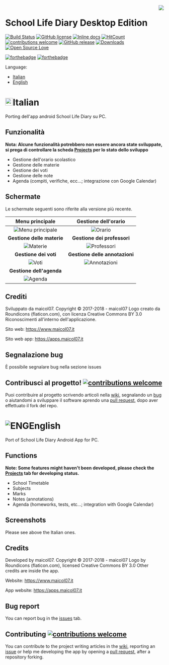 <img src="https://image.ibb.co/fyXJCq/diary-256x256.png" align="right" />

# School Life Diary Desktop Edition
[![Build Status](https://travis-ci.org/maicol07/school_life_diary_desktop_edition.svg?branch=master)](https://travis-ci.org/maicol07/school_life_diary_desktop_edition)
[![GitHub license](https://img.shields.io/github/license/maicol07/school_life_diary_pc.svg)](https://github.com/maicol07/school_life_diary_pc/blob/master/LICENSE)
[![Inline docs](http://inch-ci.org/github/maicol07/school_life_diary_pc.svg?branch=master)](http://inch-ci.org/github/maicol07/school_life_diary_pc)
[![HitCount](http://hits.dwyl.io/maicol07/school_life_diary_pc.svg)](http://hits.dwyl.io/maicol07/school_life_diary_pc)
[![contributions welcome](https://img.shields.io/badge/contributions-welcome-brightgreen.svg?style=flat)](https://github.com/maicol07/school_life_diary_pc/issues)
[![GitHub release](https://img.shields.io/github/release/maicol07/school_life_diary_pc/all.svg)](https://github.com/maicol07/school_life_diary_pc/releases/)
[![Downloads](https://img.shields.io/github/downloads/maicol07/school_life_diary_pc/total.svg)](https://github.com/maicol07/school_life_diary_pc/releases/)
[![Open Source Love](https://badges.frapsoft.com/os/v1/open-source.png?v=103)](https://github.com/maicol07/school_life_diary_pc)

[![forthebadge](http://forthebadge.com/images/badges/made-with-python.svg)](http://forthebadge.com)
[![forthebadge](http://forthebadge.com/images/badges/built-with-love.svg)](http://forthebadge.com)

Language:
- [Italian](#italian)
- [English](#english)

# <img src="https://i.imgur.com/ji5wfIj.png" alt="ITA" weight=24 height=24></img>Italian
Porting dell'app android School Life Diary su PC.
## Funzionalità
<b>Nota: Alcune funzionalità potrebbero non essere ancora state sviluppate, si prega di controllare la scheda [Projects](https://github.com/maicol07/school_life_diary_pc/projects) per lo stato dello sviluppo</b>
- Gestione dell'orario scolastico
- Gestione delle materie
- Gestione dei voti
- Gestione delle note
- Agenda (compiti, verifiche, ecc...; integrazione con Google Calendar)
## Schermate
Le schermate seguenti sono riferite alla versione più recente.

Menu principale            |  Gestione dell'orario
:-------------------------:|:-------------------------:
<img src="https://image.ibb.co/iUkoCq/immagine.png" alt="Menu principale"/>  |  <img src="https://image.ibb.co/hrRTCq/immagine.png" alt="Orario" />  
**Gestione delle materie**          |  **Gestione dei professori**
<img src="https://image.ibb.co/iYJasq/immagine.png" alt="Materie" /> | <img src="https://image.ibb.co/naOVQA/immagine.png" alt="Professori" />
**Gestione dei voti**          |  **Gestione delle annotazioni**
<img src="https://image.ibb.co/dGAoCq/immagine.png" alt="Voti" /> | <img src="https://image.ibb.co/duYVQA/immagine.png" alt="Annotazioni" />
**Gestione dell'agenda**          | 
<img src="https://image.ibb.co/j6Yx5A/immagine.png" alt="Agenda" /> |
## Crediti
Sviluppato da maicol07. Copyright © 2017-2018 - maicol07
Logo creato da Roundicons (flaticon.com), con licenza Creative Commons BY 3.0
Riconoscimenti all'interno dell'applicazione.

Sito web: https://www.maicol07.it

Sito web app: https://apps.maicol07.it
## Segnalazione bug
È possibile segnalare bug nella sezione issues
## Contribusci al progetto! [![contributions welcome](https://img.shields.io/badge/contributions-welcome-brightgreen.svg?style=flat)](https://github.com/maicol07/school_life_diary_pc/issues)
Puoi contribuire al progetto scrivendo articoli nella [wiki](https://github.com/maicol07/school_life_diary_pc/wiki), segnalando un [bug](https://github.com/maicol07/school_life_diary_pc/issues) o aiutandomi a sviluppare il software aprendo una [pull request](https://github.com/maicol07/school_life_diary_pc/pulls), dopo aver effettuato il fork del repo.

# <img src="http://www.myiconfinder.com/uploads/iconsets/24-24-5a4e6b31d441c44062c0fa1b34035a27.png" alt="ENG"></img>English
Port of School Life Diary Android App for PC.
## Functions
<b>Note: Some features might haven't been developed, please check the [Projects](https://github.com/maicol07/school_life_diary_pc/projects) tab for developing status.</b>
- School Timetable
- Subjects
- Marks
- Notes (annotations)
- Agenda (homeworks, tests, etc...; integration with Google Calendar)
## Screenshots
Please see above the Italian ones.
## Credits
Developed by maicol07. Copyright © 2017-2018 - maicol07
Logo by Roundicons (flaticon.com), licensed Creative Commons BY 3.0
Other credits are inside the app.

Website: https://www.maicol07.it

App website: https://apps.maicol07.it
## Bug report
You can report bug in the [issues](https://github.com/maicol07/school_life_diary_pc/issues) tab.
## Contributing [![contributions welcome](https://img.shields.io/badge/contributions-welcome-brightgreen.svg?style=flat)](https://github.com/maicol07/school_life_diary_pc/issues)
You can contribute to the project writing articles in the [wiki](https://github.com/maicol07/school_life_diary_pc/wiki), reporting an [issue](https://github.com/maicol07/school_life_diary_pc/issues) or help me developing the app by opening a [pull request](https://github.com/maicol07/school_life_diary_pc/pulls), after a repository forking.
